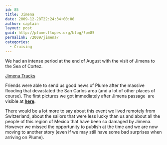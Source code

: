 ```yaml
---
id: 85
title: Jimena
date: 2009-12-28T22:24:34+00:00
author: captain
layout: post
guid: http://plume.flupes.org/blog/?p=85
permalink: /2009/jimena/
categories:
  - Cruising
---
```

We had an intense period at the end of August with the visit of Jimena to the Sea of Cortez.

<a href="http://www.wunderground.com/hurricane/ep200913.asp" target="_blank">Jimena Tracks</a>

Friends were able to send us good news of Plume after the massive flooding that devastated the San Carlos area (and a lot of other places of course). The first pictures we got immediately after Jimena passage  are visible at **<a title="Plume Jimena Pictures" href="http://picasaweb.google.com/lorenzo.flueckiger/JimenaSanCarlos" target="_self">here</a>**.

There would be a lot more to say about this event we lived remotely from Switzerland, about the sailors that were less lucky than us and about all the people of this region of Mexico that have been so damaged by Jimena. However we missed the opportunity to publish at the time and we are now moving to another story (even if we may still have some bad surprises when arriving on Plume).